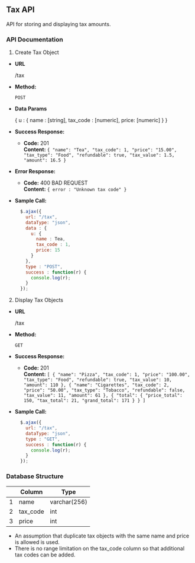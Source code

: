 **Tax API**
----
  API for storing and displaying tax amounts.
  
### API Documentation
  
1. Create Tax Object

* **URL**

  /tax

* **Method:**

  `POST`

* **Data Params**

  {
    u : {
      name : [string],
      tax_code : [numeric],
      price: [numeric]
    }
  }

* **Success Response:**

  * **Code:** 201 <br />
    **Content:** `{
      "name": "Tea",
      "tax_code": 1,
      "price": "15.00",
      "tax_type": "Food",
      "refundable": true,
      "tax_value": 1.5,
      "amount": 16.5
    }`
 
* **Error Response:**

  * **Code:** 400 BAD REQUEST <br />
    **Content:** `{ error : "Unknown tax code" }`

* **Sample Call:**

  ```javascript
    $.ajax({
      url: "/tax",
      dataType: "json",
      data : { 
        u: { 
          name : Tea,
          tax_code : 1,
          price: 15
        }
      },
      type : "POST",
      success : function(r) {
        console.log(r);
      }
    });
  ```
  
2. Display Tax Objects

* **URL**

  /tax

* **Method:**

  `GET`

* **Success Response:**

  * **Code:** 201 <br />
    **Content:** `[
      {
          "name": "Pizza",
          "tax_code": 1,
          "price": "100.00",
          "tax_type": "Food",
          "refundable": true,
          "tax_value": 10,
          "amount": 110
      },
      {
          "name": "Cigarettes",
          "tax_code": 2,
          "price": "50.00",
          "tax_type": "Tobacco",
          "refundable": false,
          "tax_value": 11,
          "amount": 61
      },
      {
        "total": {
          "price_total": 150,
          "tax_total": 21,
          "grand_total": 171
        }
      }
    ]`

* **Sample Call:**

  ```javascript
    $.ajax({
      url: "/tax",
      dataType: "json",
      type : "GET",
      success : function(r) {
        console.log(r);
      }
    });
  ```
  
### Database Structure

|   |  Column  |      Type      |
|---|----------|----------------|
| 1 |   name   |  varchar(256)  |
| 2 | tax_code |       int      |
| 3 |   price  |       int      |

* An assumption that duplicate tax objects with the same name and price is allowed is used.
* There is no range limitation on the tax_code column so that additional tax codes can be added.
